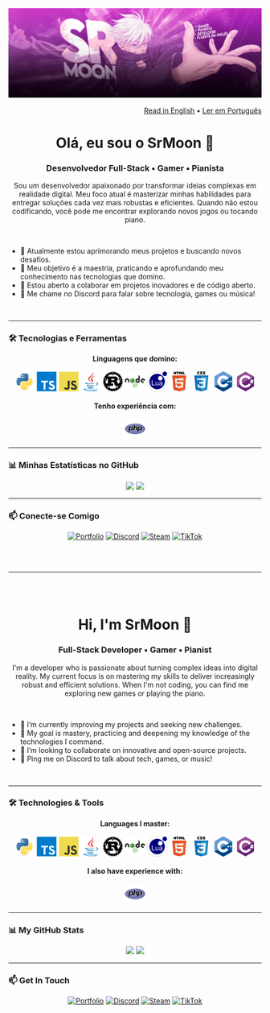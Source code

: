 <p align="center">
  <img src="https://raw.githubusercontent.com/srmooon/srmooon/refs/heads/main/df3b17ab4a44ebe76ce29b257b197896.webp" alt="SrMoon Banner"/>
</p>

<p align="right">
  <a href="#-english-version">Read in English</a> • <a href="#-versão-em-português">Ler em Português</a>
</p>

<a name="-versão-em-português"></a>

<h1 align="center">Olá, eu sou o SrMoon 👋</h1>
<h3 align="center">Desenvolvedor Full-Stack • Gamer • Pianista</h3>

<p align="center">
  Sou um desenvolvedor apaixonado por transformar ideias complexas em realidade digital. Meu foco atual é masterizar minhas habilidades para entregar soluções cada vez mais robustas e eficientes. Quando não estou codificando, você pode me encontrar explorando novos jogos ou tocando piano.
</p>

<br>

- 🔭 Atualmente estou aprimorando meus projetos e buscando novos desafios.
- 🌱 Meu objetivo é a maestria, praticando e aprofundando meu conhecimento nas tecnologias que domino.
- 👯 Estou aberto a colaborar em projetos inovadores e de código aberto.
- 💬 Me chame no Discord para falar sobre tecnologia, games ou música!

<br>

---

### 🛠️ Tecnologias e Ferramentas

<p align="center">
  <strong>Linguagens que domino:</strong><br><br>
  <a href="https://www.python.org" target="_blank" rel="noreferrer"><img src="https://raw.githubusercontent.com/devicons/devicon/develop/icons/python/python-original.svg" alt="python" width="40" height="40"/></a> <a href="https://www.typescriptlang.org/" target="_blank" rel="noreferrer"><img src="https://raw.githubusercontent.com/devicons/devicon/develop/icons/typescript/typescript-original.svg" alt="typescript" width="40" height="40"/></a> <a href="https://developer.mozilla.org/en-US/docs/Web/JavaScript" target="_blank" rel="noreferrer"><img src="https://raw.githubusercontent.com/devicons/devicon/develop/icons/javascript/javascript-original.svg" alt="javascript" width="40" height="40"/></a> <a href="https://www.java.com" target="_blank" rel="noreferrer"><img src="https://raw.githubusercontent.com/devicons/devicon/develop/icons/java/java-original.svg" alt="java" width="40" height="40"/></a> <a href="https://www.rust-lang.org" target="_blank" rel="noreferrer"><img src="https://raw.githubusercontent.com/devicons/devicon/develop/icons/rust/rust-original.svg" alt="rust" width="40" height="40"/></a> <a href="https://nodejs.org" target="_blank" rel="noreferrer"><img src="https://raw.githubusercontent.com/devicons/devicon/develop/icons/nodejs/nodejs-original-wordmark.svg" alt="nodejs" width="40" height="40"/></a> <a href="https://www.lua.org/" target="_blank" rel="noreferrer"><img src="https://raw.githubusercontent.com/devicons/devicon/develop/icons/lua/lua-original-wordmark.svg" alt="lua" width="40" height="40"/></a> <a href="https://www.w3.org/html/" target="_blank" rel="noreferrer"><img src="https://raw.githubusercontent.com/devicons/devicon/develop/icons/html5/html5-original-wordmark.svg" alt="html5" width="40" height="40"/></a> <a href="https://www.w3schools.com/css/" target="_blank" rel="noreferrer"><img src="https://raw.githubusercontent.com/devicons/devicon/develop/icons/css3/css3-original-wordmark.svg" alt="css3" width="40" height="40"/></a> <a href="https://www.cplusplus.com/" target="_blank" rel="noreferrer"><img src="https://raw.githubusercontent.com/devicons/devicon/develop/icons/cplusplus/cplusplus-original.svg" alt="cplusplus" width="40" height="40"/></a> <a href="https://docs.microsoft.com/en-us/dotnet/csharp/" target="_blank" rel="noreferrer"><img src="https://raw.githubusercontent.com/devicons/devicon/develop/icons/csharp/csharp-original.svg" alt="csharp" width="40" height="40"/></a>
  <br><br>
  <strong>Tenho experiência com:</strong><br><br>
  <a href="https://www.php.net" target="_blank" rel="noreferrer"><img src="https://raw.githubusercontent.com/devicons/devicon/develop/icons/php/php-original.svg" alt="php" width="40" height="40"/></a>
</p>

---

### 📊 Minhas Estatísticas no GitHub

<p align="center">
  <img height="180em" src="https://github-readme-stats.vercel.app/api?username=srmooon&show_icons=true&theme=tokyonight&include_all_commits=true&count_private=true"/>
  <img height="180em" src="https://github-readme-stats.vercel.app/api/top-langs/?username=srmooon&layout=compact&langs_count=8&theme=tokyonight"/>
</p>

---

### 📫 Conecte-se Comigo

<p align="center">
  <a href="https://www.srmoonsite.info" target="_blank"><img src="https://img.shields.io/badge/Meu%20Portfólio-DA70D6?style=for-the-badge&logo=rocket&logoColor=white" alt="Portfolio"/></a>
  <a href="https://discordapp.com/users/.sr." target="_blank"><img src="https://img.shields.io/badge/Discord-5865F2?style=for-the-badge&logo=discord&logoColor=white" alt="Discord"/></a>
  <a href="https://steamcommunity.com/id/Srmoon_/" target="_blank"><img src="https://img.shields.io/badge/Steam-000000?style=for-the-badge&logo=steam&logoColor=white" alt="Steam"/></a>
  <a href="https://www.tiktok.com/@srmoon__" target="_blank"><img src="https://img.shields.io/badge/TikTok-000000?style=for-the-badge&logo=tiktok&logoColor=white" alt="TikTok"/></a>
</p>

<br><br>
<hr>
<br><br>

<a name="-english-version"></a>

<h1 align="center">Hi, I'm SrMoon 👋</h1>
<h3 align="center">Full-Stack Developer • Gamer • Pianist</h3>

<p align="center">
  I'm a developer who is passionate about turning complex ideas into digital reality. My current focus is on mastering my skills to deliver increasingly robust and efficient solutions. When I'm not coding, you can find me exploring new games or playing the piano.
</p>

<br>

- 🔭 I’m currently improving my projects and seeking new challenges.
- 🌱 My goal is mastery, practicing and deepening my knowledge of the technologies I command.
- 👯 I’m looking to collaborate on innovative and open-source projects.
- 💬 Ping me on Discord to talk about tech, games, or music!

<br>

---

### 🛠️ Technologies & Tools

<p align="center">
  <strong>Languages I master:</strong><br><br>
  <a href="https://www.python.org" target="_blank" rel="noreferrer"><img src="https://raw.githubusercontent.com/devicons/devicon/develop/icons/python/python-original.svg" alt="python" width="40" height="40"/></a> <a href="https://www.typescriptlang.org/" target="_blank" rel="noreferrer"><img src="https://raw.githubusercontent.com/devicons/devicon/develop/icons/typescript/typescript-original.svg" alt="typescript" width="40" height="40"/></a> <a href="https://developer.mozilla.org/en-US/docs/Web/JavaScript" target="_blank" rel="noreferrer"><img src="https://raw.githubusercontent.com/devicons/devicon/develop/icons/javascript/javascript-original.svg" alt="javascript" width="40" height="40"/></a> <a href="https://www.java.com" target="_blank" rel="noreferrer"><img src="https://raw.githubusercontent.com/devicons/devicon/develop/icons/java/java-original.svg" alt="java" width="40" height="40"/></a> <a href="https://www.rust-lang.org" target="_blank" rel="noreferrer"><img src="https://raw.githubusercontent.com/devicons/devicon/develop/icons/rust/rust-original.svg" alt="rust" width="40" height="40"/></a> <a href="https://nodejs.org" target="_blank" rel="noreferrer"><img src="https://raw.githubusercontent.com/devicons/devicon/develop/icons/nodejs/nodejs-original-wordmark.svg" alt="nodejs" width="40" height="40"/></a> <a href="https://www.lua.org/" target="_blank" rel="noreferrer"><img src="https://raw.githubusercontent.com/devicons/devicon/develop/icons/lua/lua-original-wordmark.svg" alt="lua" width="40" height="40"/></a> <a href="https://www.w3.org/html/" target="_blank" rel="noreferrer"><img src="https://raw.githubusercontent.com/devicons/devicon/develop/icons/html5/html5-original-wordmark.svg" alt="html5" width="40" height="40"/></a> <a href="https://www.w3schools.com/css/" target="_blank" rel="noreferrer"><img src="https://raw.githubusercontent.com/devicons/devicon/develop/icons/css3/css3-original-wordmark.svg" alt="css3" width="40" height="40"/></a> <a href="https://www.cplusplus.com/" target="_blank" rel="noreferrer"><img src="https://raw.githubusercontent.com/devicons/devicon/develop/icons/cplusplus/cplusplus-original.svg" alt="cplusplus" width="40" height="40"/></a> <a href="https://docs.microsoft.com/en-us/dotnet/csharp/" target="_blank" rel="noreferrer"><img src="https://raw.githubusercontent.com/devicons/devicon/develop/icons/csharp/csharp-original.svg" alt="csharp" width="40" height="40"/></a>
  <br><br>
  <strong>I also have experience with:</strong><br><br>
  <a href="https://www.php.net" target="_blank" rel="noreferrer"><img src="https://raw.githubusercontent.com/devicons/devicon/develop/icons/php/php-original.svg" alt="php" width="40" height="40"/></a>
</p>

---

### 📊 My GitHub Stats

<p align="center">
  <img height="180em" src="https://github-readme-stats.vercel.app/api?username=srmooon&show_icons=true&theme=tokyonight&include_all_commits=true&count_private=true"/>
  <img height="180em" src="https://github-readme-stats.vercel.app/api/top-langs/?username=srmooon&layout=compact&langs_count=8&theme=tokyonight"/>
</p>

---

### 📫 Get In Touch

<p align="center">
  <a href="https://www.srmoonsite.info" target="_blank"><img src="https://img.shields.io/badge/My%20Portfolio-DA70D6?style=for-the-badge&logo=rocket&logoColor=white" alt="Portfolio"/></a>
  <a href="https://discordapp.com/users/.sr." target="_blank"><img src="https://img.shields.io/badge/Discord-5865F2?style=for-the-badge&logo=discord&logoColor=white" alt="Discord"/></a>
  <a href="https://steamcommunity.com/id/Srmoon_/" target="_blank"><img src="https://img.shields.io/badge/Steam-000000?style=for-the-badge&logo=steam&logoColor=white" alt="Steam"/></a>
  <a href="https://www.tiktok.com/@srmoon__" target="_blank"><img src="https://img.shields.io/badge/TikTok-000000?style=for-the-badge&logo=tiktok&logoColor=white" alt="TikTok"/></a>
</p>
